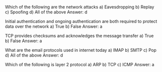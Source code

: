 Which of the following are the network attacks 
a) Eavesdropping 
b) Replay
c) Spoofing 
d) All of the above
Answer: d

Initial authentication and ongoing authentication are both required to protect data over the network 
a) True
b) False
Answer: a

TCP provides checksums and acknowledges the message transfer 
a) True 
b) False
Answer: a

What are the email protocols used in internet today
a) IMAP
b) SMTP
c) Pop
d) All of the above
Answer: d

Which of the following is layer 2 protocol
a) ARP
b) TCP
c) ICMP
Answer: a
